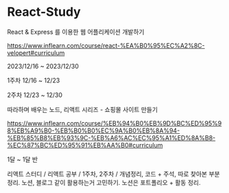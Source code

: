 # React-Study

React & Express 를 이용한 웹 어플리케이션 개발하기

https://www.inflearn.com/course/react-%EA%B0%95%EC%A2%8C-velopert#curriculum


2023/12/16 ~ 2023/12/30


1주차 12/16 ~ 12/23


2주차 12/23 ~ 12/30

따라하며 배우는 노드, 리액트 시리즈 - 쇼핑몰 사이트 만들기

https://www.inflearn.com/course/%EB%94%B0%EB%9D%BC%ED%95%98%EB%A9%B0-%EB%B0%B0%EC%9A%B0%EB%8A%94-%EB%85%B8%EB%93%9C-%EB%A6%AC%EC%95%A1%ED%8A%B8-%EC%87%BC%ED%95%91%EB%AA%B0#curriculum

1달 ~ 1달 반


리액트 스터디 / 리액트 공부 / 1주차, 2주차 / 개념정리, 코드 + 주석, 따로 찾아본 부분 정리.
노션, 블로그 같이 활용하는거 고민하기.
노션은 포트폴리오 + 활동 정리.
